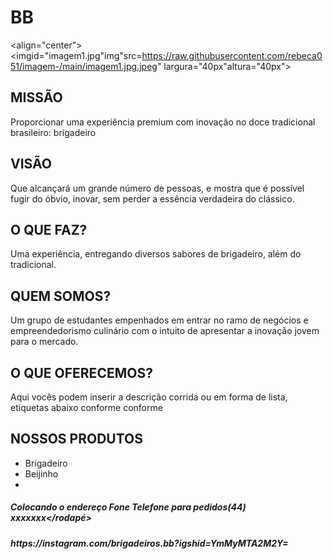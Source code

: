 <div>
<h1>BB</h1>
</div>

<align="center"><imgid="imagem1.jpg"img"src=https://raw.githubusercontent.com/rebeca051/imagem-/main/imagem1.jpg.jpeg"
largura="40px"altura="40px">

<div>
<h2 align="left"><strong>MISS&Atilde;O</strong></h2>
</div>
<div>
<p>Proporcionar uma experi&ecirc;ncia premium com inova&ccedil;&atilde;o no doce tradicional brasileiro: brigadeiro</p>
<h2 align="left"><strong>VIS&Atilde;O</strong></h2>
<p>Que alcan&ccedil;ar&aacute; um grande n&uacute;mero de pessoas, e mostra que &eacute; poss&iacute;vel fugir do &oacute;bvio, inovar, sem perder a ess&ecirc;ncia verdadeira do cl&aacute;ssico.</p>
<h2 align="left"><strong>O QUE FAZ?</strong></h2>
<p>Uma experi&ecirc;ncia, entregando diversos sabores de brigadeiro, al&eacute;m do tradicional.</p>
<h2 align="left"><strong>QUEM SOMOS? </strong></h2>
<p>Um grupo de estudantes empenhados em entrar no ramo de neg&oacute;cios e empreendedorismo culin&aacute;rio com o intuito de apresentar a inova&ccedil;&atilde;o jovem para o mercado.</p>
<h2 align="left"><strong>O QUE OFERECEMOS? </strong></h2>
<p>Aqui voc&ecirc;s podem inserir a descri&ccedil;&atilde;o corrida ou em forma de lista, etiquetas abaixo conforme conforme</p>
</div>
<div>
<div>
<h2 align="esquerda"><strong>NOSSOS PRODUTOS</strong></h2>
<ul>
<li>Brigadeiro</li>
<li>Beijinho</li>
<li>&nbsp;</li>
</ul>
</div>
</div>
<div><footer>
<h5>Colocando o endere&ccedil;o Fone Telefone para pedidos(44) xxxxxxx&lt;/rodap&eacute;&gt;</h5>
<h5>https://instagram.com/brigadeiros.bb?igshid=YmMyMTA2M2Y=</h5>
</footer></div>
